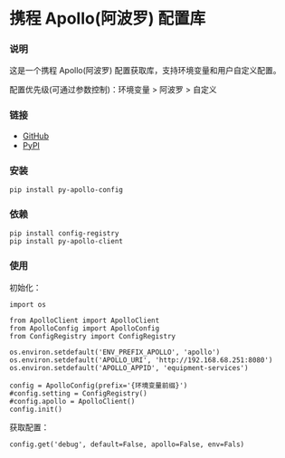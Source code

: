 # 携程 Apollo(阿波罗) 配置库

### 说明

这是一个携程 Apollo(阿波罗) 配置获取库，支持环境变量和用户自定义配置。

配置优先级(可通过参数控制)：环境变量 > 阿波罗 > 自定义

### 链接

- [GitHub](https://github.com/ztj1993/py-apollo-config)
- [PyPI](https://pypi.org/project/py-apollo-config)

### 安装

```
pip install py-apollo-config
```

### 依赖

```
pip install config-registry
pip install py-apollo-client
```

### 使用

初始化：

```
import os

from ApolloClient import ApolloClient
from ApolloConfig import ApolloConfig
from ConfigRegistry import ConfigRegistry

os.environ.setdefault('ENV_PREFIX_APOLLO', 'apollo')
os.environ.setdefault('APOLLO_URI', 'http://192.168.68.251:8080')
os.environ.setdefault('APOLLO_APPID', 'equipment-services')

config = ApolloConfig(prefix='{环境变量前缀}')
#config.setting = ConfigRegistry()
#config.apollo = ApolloClient()
config.init()
```

获取配置：

```
config.get('debug', default=False, apollo=False, env=Fals)
```
